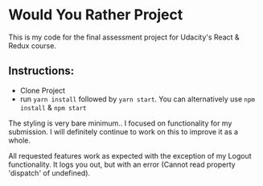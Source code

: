 # Would You Rather Project

This is my code for the final assessment project for Udacity's React & Redux course.

## Instructions:

- Clone Project
- run `yarn install` followed by `yarn start`. You can alternatively use `npm install` & `npm start`

The styling is very bare minimum.. I focused on functionality for my submission. I will definitely continue to work on this to improve it as a whole.

All requested features work as expected with the exception of my Logout functionality. It logs you out, but with an error (Cannot read property 'dispatch' of undefined).

